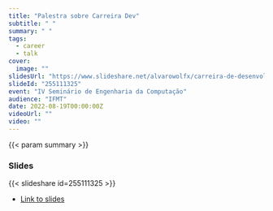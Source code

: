 ```yaml
---
title: "Palestra sobre Carreira Dev"
subtitle: " "
summary: " "
tags:
  - career
  - talk
cover:
  image: ""
slidesUrl: "https://www.slideshare.net/alvarowolfx/carreira-de-desenvolvimento"
slideId: "255111325"
event: "IV Seminário de Engenharia da Computação"
audience: "IFMT"
date: 2022-08-19T00:00:00Z
videoUrl: ""
video: ""
---
```


<!-- truncate -->

{{< param summary >}}
### Slides
{{< slideshare id=255111325 >}}

- [Link to slides](https://www.slideshare.net/alvarowolfx/carreira-de-desenvolvimento)
